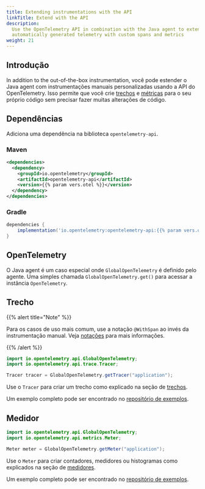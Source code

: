 ```yaml
---
title: Extending instrumentations with the API
linkTitle: Extend with the API
description:
  Use the OpenTelemetry API in combination with the Java agent to extend the
  automatically generated telemetry with custom spans and metrics
weight: 21
---
```


## Introdução

In addition to the out-of-the-box instrumentation, você pode estender o Java agent
com instrumentações manuais personalizadas usando a API do OpenTelemetry. Isso permite que você
crie [trechos](/docs/concepts/signals/traces/#spans) e
[métricas](/docs/concepts/signals/metrics) para o seu próprio código sem precisar fazer
muitas alterações de código.

## Dependências

Adiciona uma dependência na biblioteca `opentelemetry-api`.

### Maven

```xml
<dependencies>
  <dependency>
    <groupId>io.opentelemetry</groupId>
    <artifactId>opentelemetry-api</artifactId>
    <version>{{% param vers.otel %}}</version>
  </dependency>
</dependencies>
```

### Gradle

```groovy
dependencies {
    implementation('io.opentelemetry:opentelemetry-api:{{% param vers.otel %}}')
}
```

## OpenTelemetry

O Java agent é um caso especial onde `GlobalOpenTelemetry` é definido pelo
agente. Uma simples chamada `GlobalOpenTelemetry.get()` para acessar a instância 
`OpenTelemetry`.

## Trecho

{{% alert title="Note" %}}

Para os casos de uso mais comum, use a notação `@WithSpan` ao invés da instrumentação
manual. Veja [notações](../annotations) para mais informações.

{{% /alert %}}

```java
import io.opentelemetry.api.GlobalOpenTelemetry;
import io.opentelemetry.api.trace.Tracer;

Tracer tracer = GlobalOpenTelemetry.getTracer("application");
```

Use o `Tracer` para criar um trecho como explicado na
seção de [trechos](/docs/languages/java/api/#trechos).

Um exemplo completo pode ser encontrado no [repositório de exemplos].

## Medidor

```java
import io.opentelemetry.api.GlobalOpenTelemetry;
import io.opentelemetry.api.metrics.Meter;

Meter meter = GlobalOpenTelemetry.getMeter("application");
```

Use o `Meter` para criar contadores, medidores ou histogramas como explicados na
seção de [medidores](/docs/languages/java/api/#medidor).

Um exemplo completo pode ser encontrado no [repositório de exemplos].

[repositório de exemplos]:
  https://github.com/open-telemetry/opentelemetry-java-examples/tree/main/javaagent
